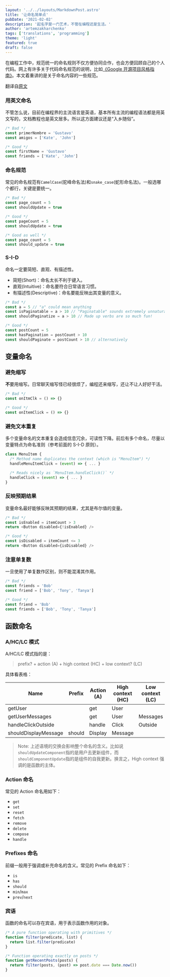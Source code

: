 ```yaml
---
layout: '../../layouts/MarkdownPost.astro'
title: '让命名简单点'
pubDate: '2021-02-02'
description: '起名字是一门艺术，不管在编程还是生活。'
author: 'artemzakharchenko'
tags: ['translations', 'programming']
theme: 'light'
featured: true
draft: false
---
```


在编程工作中，规范统一的命名规则不仅方便协同合作，也会方便回顾自己的个人代码。网上有许多关于代码命名规范的说明，比如[《Google 开源项目风格指南》](https://zh-google-styleguide.readthedocs.io/en/latest/contents/)。本文着重讲的是关于命名内容的一些规范。

翻译自[原文](https://github.com/kettanaito/naming-cheatsheet)

### 用英文命名

不管怎么说，目前在编程界的主流语言是英语，基本所有主流的编程语法都是用英文写的，文档教程也是英文居多。所以这方面建议还是“入乡随俗”。

```js
/* Bad */
const primerNombre = 'Gustavo'
const amigos = ['Kate', 'John']

/* Good */
const firstName = 'Gustavo'
const friends = ['Kate', 'John']
```

### 命名规范

常见的命名规范有`CamelCase`(驼峰命名法)和`snake_case`(蛇形命名法)。一般选哪个都行，关键是要统一。

```js
/* Bad */
const page_count = 5
const shouldUpdate = true

/* Good */
const pageCount = 5
const shouldUpdate = true

/* Good as well */
const page_count = 5
const should_update = true
```

### S-I-D

命名一定要简短、直观、有描述性。

- 简短(Short)：命名太长不利于键入。
- 直观(Intuitive)：命名要符合日常语言习惯。
- 有描述性(Descriptive)：命名要能反映出其变量的意义。

```js
/* Bad */
const a = 5 // "a" could mean anything
const isPaginatable = a > 10 // "Paginatable" sounds extremely unnatural
const shouldPaginatize = a > 10 // Made up verbs are so much fun!

/* Good */
const postCount = 5
const hasPagination = postCount > 10
const shouldPaginate = postCount > 10 // alternatively
```

## 变量命名

### 避免缩写

**不**要用缩写。日常聊天缩写怪已经很烦了，编程还来缩写，还让不让人好好干活。

```js
/* Bad */
const onItmClk = () => {}

/* Good */
const onItemClick = () => {}
```

### 避免文本重复

多个变量命名的文本重复会造成信息冗余，可读性下降。前后有多个命名，尽量以变量特点为命名准则（参考前面的 S-I-D 原则）。

```js
class MenuItem {
  /* Method name duplicates the context (which is "MenuItem") */
  handleMenuItemClick = (event) => { ... }

  /* Reads nicely as `MenuItem.handleClick()` */
  handleClick = (event) => { ... }
}
```

### 反映预期结果

变量命名最好能够反映其预期的结果，尤其是布尔值的变量。

```js
/* Bad */
const isEnabled = itemCount > 3
return <Button disabled={!isEnabled} />

/* Good */
const isDisabled = itemCount <= 3
return <Button disabled={isDisabled} />
```

### 注意单复数

一旦使用了单复数作区别，则不能混淆其作用。

```js
/* Bad */
const friends = 'Bob'
const friend = ['Bob', 'Tony', 'Tanya']

/* Good */
const friend = 'Bob'
const friends = ['Bob', 'Tony', 'Tanya']
```

## 函数命名

### A/HC/LC 模式

A/HC/LC 模式指的是：

> prefix? + action (A) + high context (HC) + low context? (LC)

具体看表格：

| Name                 | Prefix | Action (A) | High context (HC) | Low context (LC) |
| -------------------- | ------ | ---------- | ----------------- | ---------------- |
| getUser              |        | get        | User              |                  |
| getUserMessages      |        | get        | User              | Messages         |
| handleClickOutside   |        | handle     | Click             | Outside          |
| shouldDisplayMessage | should | Display    | Message           |                  |

> Note: 上述语境的交换会影响整个命名的含义。比如说`shouldUpdateComponent`指的是用户去更新组件，而`shouldComponentUpdate`指的是组件的自我更新。换言之，High context 强调的是函数的主体。

### Action 命名

常见的 Action 命名用如下：

- `get`
- `set`
- `reset`
- `fetch`
- `remove`
- `delete`
- `compose`
- `handle`

### Prefixes 命名

前缀一般用于强调或补充命名的含义。常见的 Prefix 命名如下：

- `is`
- `has`
- `should`
- `min`/`max`
- `prev`/`next`

### 宾语

函数的命名可以存在宾语，用于表示函数作用的对象。

```js
/* A pure function operating with primitives */
function filter(predicate, list) {
  return list.filter(predicate)
}

/* Function operating exactly on posts */
function getRecentPosts(posts) {
  return filter(posts, (post) => post.date === Date.now())
}
```
